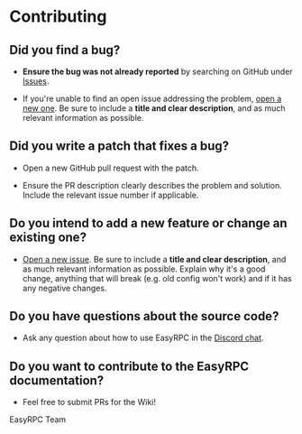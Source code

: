 # Contributing

## **Did you find a bug?**

* **Ensure the bug was not already reported** by searching on GitHub under [Issues](https://github.com/justdotJS/EasyRPC/issues).

* If you're unable to find an open issue addressing the problem, [open a new one](https://github.com/justdotJS/EasyRPC/issues/new). Be sure to include a **title and clear description**, and as much relevant information as possible.

## **Did you write a patch that fixes a bug?**

* Open a new GitHub pull request with the patch.

* Ensure the PR description clearly describes the problem and solution. Include the relevant issue number if applicable.

## **Do you intend to add a new feature or change an existing one?**

* [Open a new issue](https://github.com/justdotJS/EasyRPC/issues/new). Be sure to include a **title and clear description**, and as much relevant information as possible. Explain why it's a good change, anything that will break (e.g. old config won't work) and if it has any negative changes.

## **Do you have questions about the source code?**

* Ask any question about how to use EasyRPC in the [Discord chat](https://discord.gg/MpnbrX7).

## **Do you want to contribute to the EasyRPC documentation?**

* Feel free to submit PRs for the Wiki!

EasyRPC Team
